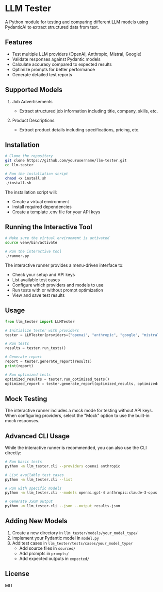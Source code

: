 # LLM Tester

A Python module for testing and comparing different LLM models using PydanticAI to extract structured data from text. 

## Features

- Test multiple LLM providers (OpenAI, Anthropic, Mistral, Google)
- Validate responses against Pydantic models
- Calculate accuracy compared to expected results
- Optimize prompts for better performance
- Generate detailed test reports

## Supported Models

1. Job Advertisements
   - Extract structured job information including title, company, skills, etc.

2. Product Descriptions
   - Extract product details including specifications, pricing, etc.

## Installation

```bash
# Clone the repository
git clone https://github.com/yourusername/llm-tester.git
cd llm-tester

# Run the installation script
chmod +x install.sh
./install.sh
```

The installation script will:
- Create a virtual environment
- Install required dependencies
- Create a template .env file for your API keys

## Running the Interactive Tool

```bash
# Make sure the virtual environment is activated
source venv/bin/activate

# Run the interactive tool
./runner.py
```

The interactive runner provides a menu-driven interface to:
- Check your setup and API keys
- List available test cases
- Configure which providers and models to use
- Run tests with or without prompt optimization
- View and save test results

## Usage

```python
from llm_tester import LLMTester

# Initialize tester with providers
tester = LLMTester(providers=["openai", "anthropic", "google", "mistral"])

# Run tests
results = tester.run_tests()

# Generate report
report = tester.generate_report(results)
print(report)

# Run optimized tests
optimized_results = tester.run_optimized_tests()
optimized_report = tester.generate_report(optimized_results, optimized=True)
```

## Mock Testing

The interactive runner includes a mock mode for testing without API keys. When configuring providers, select the "Mock" option to use the built-in mock responses.

## Advanced CLI Usage

While the interactive runner is recommended, you can also use the CLI directly:

```bash
# Run basic tests
python -m llm_tester.cli --providers openai anthropic

# List available test cases
python -m llm_tester.cli --list

# Run with specific models
python -m llm_tester.cli --models openai:gpt-4 anthropic:claude-3-opus

# Generate JSON output
python -m llm_tester.cli --json --output results.json
```

## Adding New Models

1. Create a new directory in `llm_tester/models/your_model_type/`
2. Implement your Pydantic model in `model.py`
3. Add test cases in `llm_tester/tests/cases/your_model_type/`
   - Add source files in `sources/`
   - Add prompts in `prompts/`
   - Add expected outputs in `expected/`

## License

MIT
